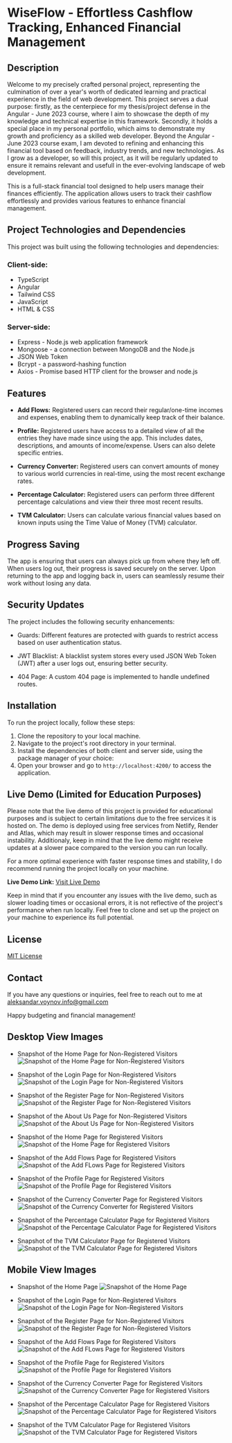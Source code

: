 # WiseFlow - Effortless Cashflow Tracking, Enhanced Financial Management

## Description

Welcome to my precisely crafted personal project, representing the culmination of over a year's worth of dedicated learning and practical experience in the field of web development. This project serves a dual purpose: firstly, as the centerpiece for my thesis/project defense in the Angular - June 2023 course, where I aim to showcase the depth of my knowledge and technical expertise in this framework. Secondly, it holds a special place in my personal portfolio, which aims to demonstrate my growth and proficiency as a skilled web developer. Beyond the Angular - June 2023 course exam, I am devoted to refining and enhancing this financial tool based on feedback, industry trends, and new technologies. As I grow as a developer, so will this project, as it will be regularly updated to ensure it remains relevant and usefull in the ever-evolving landscape of web development.

This is a full-stack financial tool designed to help users manage their finances efficiently. The application allows users to track their cashflow effortlessly and provides various features to enhance financial management.

## Project Technologies and Dependencies

This project was built using the following technologies and dependencies:

### Client-side:
- TypeScript
- Angular
- Tailwind CSS
- JavaScript
- HTML & CSS
### Server-side:
- Express - Node.js web application framework
- Mongoose - a connection between MongoDB and the Node.js
- JSON Web Token
- Bcrypt - a password-hashing function
- Axios - Promise based HTTP client for the browser and node.js

## Features

- **Add Flows:** Registered users can record their regular/one-time incomes and expenses, enabling them to dynamically keep track of their balance.

- **Profile:** Registered users have access to a detailed view of all the entries they have made since using the app. This includes dates, descriptions, and amounts of income/expense. Users can also delete specific entries.

- **Currency Converter:** Registered users can convert amounts of money to various world currencies in real-time, using the most recent exchange rates.

- **Percentage Calculator:** Registered users can perform three different percentage calculations and view their three most recent results.

- **TVM Calculator:** Users can calculate various financial values based on known inputs using the Time Value of Money (TVM) calculator.

## Progress Saving

The app is ensuring that users can always pick up from where they left off. When users log out, their progress is saved securely on the server. Upon returning to the app and logging back in, users can seamlessly resume their work without losing any data.

## Security Updates

The project includes the following security enhancements:

- Guards: Different features are protected with guards to restrict access based on user authentication status.

- JWT Blacklist: A blacklist system stores every used JSON Web Token (JWT) after a user logs out, ensuring better security.

- 404 Page: A custom 404 page is implemented to handle undefined routes.


## Installation

To run the project locally, follow these steps:

1. Clone the repository to your local machine.
2. Navigate to the project's root directory in your terminal.
3. Install the dependencies of both client and server side, using the package manager of your choice:
4. Open your browser and go to `http://localhost:4200/` to access the application.

## Live Demo (Limited for Education Purposes)

Please note that the live demo of this project is provided for educational purposes and is subject to certain limitations due to the free services it is hosted on. The demo is deployed using free services from Netlify, Render and Atlas, which may result in slower response times and occasional instability. Additionaly, keep in mind that the live demo might receive updates at a slower pace compared to the version you can run locally.

For a more optimal experience with faster response times and stability, I do recommend running the project locally on your machine.

**Live Demo Link:** [Visit Live Demo](https://main--wise-flow.netlify.app)

Keep in mind that if you encounter any issues with the live demo, such as slower loading times or occasional errors, it is not reflective of the project's performance when run locally. Feel free to clone and set up the project on your machine to experience its full potential.


## License

[MIT License](https://github.com/AlekSkyHigh/wise-flow/blob/master/LICENSE)

## Contact

If you have any questions or inquiries, feel free to reach out to me at aleksandar.voynov.info@gmail.com

Happy budgeting and financial management!

## Desktop View Images

- Snapshot of the Home Page for Non-Registered Visitors
![Snapshot of the Home Page for Non-Registered Visitors](./client/src/assets/Screenshot%202023-08-09%20at%2022.55.27.png)

- Snapshot of the Login Page for Non-Registered Visitors
![Snapshot of the Login Page for Non-Registered Visitors](./client/src/assets/Screenshot%202023-08-09%20at%2022.48.43.png)

- Snapshot of the Register Page for Non-Registered Visitors
![Snapshot of the Register Page for Non-Registered Visitors](./client/src/assets/Screenshot%202023-08-09%20at%2022.49.09.png)

- Snapshot of the About Us Page for Non-Registered Visitors
![Snapshot of the About Us Page for Non-Registered Visitors](./client/src/assets/aboutUs.png)

- Snapshot of the Home Page for Registered Visitors
![Snapshot of the Home Page for Registered Visitors](./client/src/assets/homePageRegisteredDesktop.png)

- Snapshot of the Add Flows Page for Registered Visitors
![Snapshot of the Add FLows Page for Registered Visitors](./client/src/assets/addFlowsDesktop.png)

- Snapshot of the Profile Page for Registered Visitors
![Snapshot of the Profile Page for Registered Visitors](./client/src/assets/profileDesktop.png)

- Snapshot of the Currency Converter Page for Registered Visitors
![Snapshot of the Currency Converter for Registered Visitors](./client/src/assets/currencyConvDesktop.png)

- Snapshot of the Percentage Calculator Page for Registered Visitors
![Snapshot of the Percentage Calculator Page for Registered Visitors](./client/src/assets/percentageCalcDesktop.png)

- Snapshot of the TVM Calculator Page for Registered Visitors
![Snapshot of the TVM Calculator Page for Registered Visitors](./client/src/assets/tvmCalcDesktop.png)

## Mobile View Images

- Snapshot of the Home Page
![Snapshot of the Home Page](./client/src/assets/home-mobile.png)

- Snapshot of the Login Page for Non-Registered Visitors
![Snapshot of the Login Page for Non-Registered Visitors](./client/src/assets/login-mobile.png)

- Snapshot of the Register Page for Non-Registered Visitors
![Snapshot of the Register Page for Non-Registered Visitors](./client/src/assets/register-mobile.png)

- Snapshot of the Add Flows Page for Registered Visitors
![Snapshot of the Add FLows Page for Registered Visitors](./client/src/assets/addflows-mobile.png)

- Snapshot of the Profile Page for Registered Visitors
![Snapshot of the Profile Page for Registered Visitors](./client/src/assets/profile-mobile.png)

- Snapshot of the Currency Converter Page for Registered Visitors
![Snapshot of the Currency Converter Page for Registered Visitors](./client/src/assets/currencyConv-mobile.png)

- Snapshot of the Percentage Calculator Page for Registered Visitors
![Snapshot of the Percentage Calculator Page for Registered Visitors](./client/src/assets/percentageCalc-mobile.png)

- Snapshot of the TVM Calculator Page for Registered Visitors
![Snapshot of the TVM Calculator Page for Registered Visitors](./client/src/assets/tvmCalc-mobile.png)
